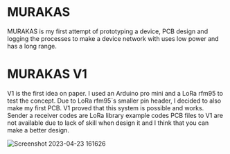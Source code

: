 # MURAKAS
MURAKAS is my first attempt of prototyping a device,  PCB design and logging the processes to make a device network with uses low power and has a long range.

# MURAKAS V1
V1 is the first idea on paper. I used an Arduino pro mini and a LoRa rfm95 to test the concept. Due to LoRa rfm95´s smaller pin header, I decided to also make my first PCB.
V1 proved that this system is possible and works.
Sender a receiver codes are LoRa library example codes
PCB files to V1 are not available due to lack of skill when design it and I think that you can make a better design.

![Screenshot 2023-04-23 161626](https://user-images.githubusercontent.com/124153477/233841961-c82d1281-6863-4b54-8369-5c0fcf2402c9.png)
